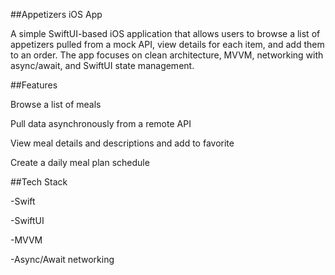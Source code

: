 ##Appetizers iOS App

A simple SwiftUI-based iOS application that allows users to browse a list of appetizers pulled from a mock API, view details for each item, and add them to an order. The app focuses on clean architecture, MVVM, networking with async/await, and SwiftUI state management.

##Features

Browse a list of meals

Pull data asynchronously from a remote API

View meal details and descriptions and add to favorite

Create a daily meal plan schedule

##Tech Stack

-Swift

-SwiftUI

-MVVM

-Async/Await networking
